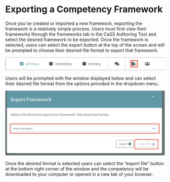 # Exporting a Competency Framework  

Once you’ve created or imported a new framework, exporting the framework
is a relatively simple process. Users must first view their frameworks
through the frameworks tab in the CaSS Authoring Tool and select the
desired framework to be exported. Once the framework is selected, users
can select the export button at the top of the screen and will be
prompted to choose their desired file format to export that framework.

![CAT Competency Framework Management - Exporting Frameworks](/docs/exporting-frameworks.png)

Users will be prompted with the window displayed below and can select
their desired file format from the options provided in the dropdown
menu.

![CAT Competency Framework Management - Select Export Option](/docs/select-option-export.png) 
 
Once the desired format is selected users can select the “export file”
button at the bottom right corner of the window and the competency will
be downloaded to your computer or opened in a new tab of your browser.
